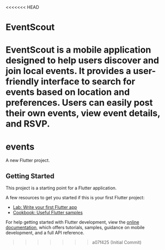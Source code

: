<<<<<<< HEAD
# EventScout
EventScout is a mobile application designed to help users discover and join local events. It provides a user-friendly interface to search for events based on location and preferences. Users can easily post their own events, view event details, and RSVP.
=======
# events

A new Flutter project.

## Getting Started

This project is a starting point for a Flutter application.

A few resources to get you started if this is your first Flutter project:

- [Lab: Write your first Flutter app](https://docs.flutter.dev/get-started/codelab)
- [Cookbook: Useful Flutter samples](https://docs.flutter.dev/cookbook)

For help getting started with Flutter development, view the
[online documentation](https://docs.flutter.dev/), which offers tutorials,
samples, guidance on mobile development, and a full API reference.
>>>>>>> a07f425 (Initial Commit)
